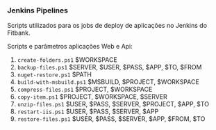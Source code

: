 ### Jenkins Pipelines

Scripts utilizados para os jobs de deploy de aplicações no Jenkins do Fitbank.

Scripts e parâmetros aplicações Web e Api:

1. ```create-folders.ps1``` \$WORKSPACE
2. ```backup-files.ps1``` \$SERVER, \$USER, \$PASS, \$APP, \$TO, \$FROM
3. ```nuget-restore.ps1``` \$PATH
4. ```build-with-msbuild.ps1``` \$MSBUILD, \$PROJECT, \$WORKSPACE
5. ```compress-files.ps1``` \$PROJECT, \$WORKSPACE
6. ```copy-item.ps1``` \$PROJECT, \$WORKSPACE, \$SERVER
7. ```unzip-files.ps1``` \$USER, \$PASS, \$SERVER, \$PROJECT, \$APP, \$TO
8. ```restart-iis.ps1``` \$USER, \$PASS, \$SERVER, \$APP
8. ```restore-files.ps1``` \$USER, \$PASS, \$SERVER, \$APP, \$FROM, \$TO
